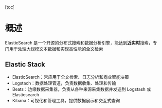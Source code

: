 [toc]

# 概述

ElasticSearch 是一个开源的分布式搜索和数据分析引擎，能达到**近实时**搜索，专门用于处理大规模文本数据和实现高性能的全文检索

## Elastic Stack

-   ElasticSearch：常应用于全文检索、日志分析和商业智能决策
-   Logstach：数据处理管道，负责数据收集、处理和传输
-   Beats：边缘数据采集器，负责从各种来源采集数据并发送到 Logstash 或 Elasticsearch
-   Kibana：可视化和管理工具，提供数据展示和交互式查询

